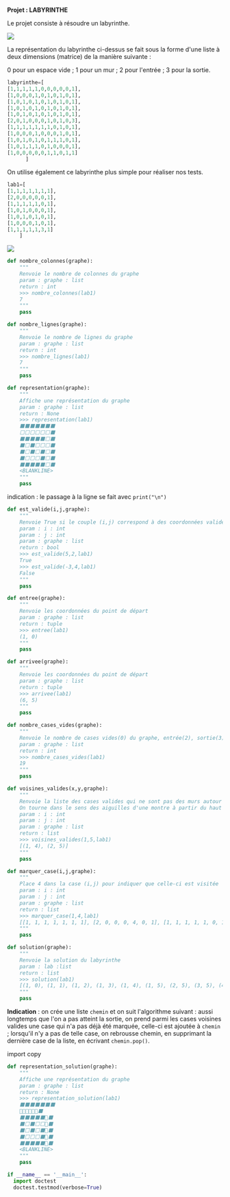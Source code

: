 
**Projet : LABYRINTHE**










Le projet consiste à résoudre un labyrinthe.




<img src="Assets/lab1.png">


La représentation du labyrinthe ci-dessus se fait sous la forme d'une liste à deux dimensions (matrice) 
de la manière suivante : 

0 pour un espace vide ; 
1 pour un mur ; 
2 pour l'entrée ; 
3 pour la sortie.

```Python
labyrinthe=[
[1,1,1,1,1,0,0,0,0,0,1],
[1,0,0,0,1,0,1,0,1,0,1],
[1,0,1,0,1,0,1,0,1,0,1],
[1,0,1,0,1,0,1,0,1,0,1],
[1,0,1,0,1,0,1,0,1,0,1],
[2,0,1,0,0,0,1,0,1,0,3],
[1,1,1,1,1,1,1,0,1,0,1],
[1,0,0,0,1,0,0,0,1,0,1],
[1,0,1,0,1,0,1,1,1,0,1],
[1,0,1,1,1,0,1,0,0,0,1],
[1,0,0,0,0,0,1,1,0,1,1]
      ]
```

On utilise également ce labyrinthe plus simple pour réaliser nos tests.

```Python
lab1=[
[1,1,1,1,1,1,1],
[2,0,0,0,0,0,1],
[1,1,1,1,1,0,1],
[1,0,1,0,0,0,1],
[1,0,1,0,1,0,1],
[1,0,0,0,1,0,1],
[1,1,1,1,1,3,1]
    ]

```
 <img src="Assets/lab2.png">


```Python
def nombre_colonnes(graphe):
    """
    Renvoie le nombre de colonnes du graphe
    param : graphe : list
    return : int
    >>> nombre_colonnes(lab1)
    7
    """
    pass

```

```Python
def nombre_lignes(graphe):
    """
    Renvoie le nombre de lignes du graphe
    param : graphe : list
    return : int
    >>> nombre_lignes(lab1)
    7
    """
    pass

```

```Python
def representation(graphe):
    """
    Affiche une représentation du graphe
    param : graphe : list
    return : None
    >>> representation(lab1)
    ⬛⬛⬛⬛⬛⬛⬛
    ⬜⬜⬜⬜⬜⬜⬛
    ⬛⬛⬛⬛⬛⬜⬛
    ⬛⬜⬛⬜⬜⬜⬛
    ⬛⬜⬛⬜⬛⬜⬛
    ⬛⬜⬜⬜⬛⬜⬛
    ⬛⬛⬛⬛⬛⬜⬛
    <BLANKLINE>
    """
	pass

```
indication : le passage à la ligne se fait avec `print("\n")`

    
```Python    
def est_valide(i,j,graphe):
    """
    Renvoie True si le couple (i,j) correspond à des coordonnées valides
    param : i : int
    param : j : int
    param : graphe : list
    return : bool
    >>> est_valide(5,2,lab1)
    True
    >>> est_valide(-3,4,lab1)
    False
    """
    pass

```
    
```Python
def entree(graphe):
    """
    Renvoie les coordonnées du point de départ
    param : graphe : list
    return : tuple
    >>> entree(lab1)
    (1, 0)
    """
	pass
```

```Python            
def arrivee(graphe):
    """
    Renvoie les coordonnées du point de départ
    param : graphe : list
    return : tuple
    >>> arrivee(lab1)
    (6, 5)
    """
	pass
```

```Python            
def nombre_cases_vides(graphe):
    """
    Renvoie le nombre de cases vides(0) du graphe, entrée(2), sortie(3), visités (4) comprises.
    param : graphe : list
    return : int
    >>> nombre_cases_vides(lab1)
    19
    """
	pass
```
    
```Python
def voisines_valides(x,y,graphe):
    """
    Renvoie la liste des cases valides qui ne sont pas des murs autour de la case (x,y)
    On tourne dans le sens des aiguilles d'une montre à partir du haut à gauche
    param : i : int
    param : j : int
    param : graphe : list
    return : list
    >>> voisines_valides(1,5,lab1)
    [(1, 4), (2, 5)]
    """
	pass
```

```Python
def marquer_case(i,j,graphe):
    """
    Place 4 dans la case (i,j) pour indiquer que celle-ci est visitée
    param : i : int
    param : j : int
    param : graphe : list
    return : list
    >>> marquer_case(1,4,lab1)
    [[1, 1, 1, 1, 1, 1, 1], [2, 0, 0, 0, 4, 0, 1], [1, 1, 1, 1, 1, 0, 1], [1, 0, 1, 0, 0, 0, 1], [1, 0, 1, 0, 1, 0, 1], [1, 0, 0, 0, 1, 0, 1], [1, 1, 1, 1, 1, 3, 1]]
    """
	pass
```


```Python
def solution(graphe):
    """
    Renvoie la solution du labyrinthe
    param : lab :list
    return : list
    >>> solution(lab1)
    [(1, 0), (1, 1), (1, 2), (1, 3), (1, 4), (1, 5), (2, 5), (3, 5), (4, 5), (5, 5), (6, 5)]
    """
	pass
```

**Indication** : on crée une liste `chemin` et on suit l'algorithme suivant : aussi longtemps que l'on a pas atteint la sortie, on prend parmi les cases voisines valides une case qui n'a pas déjà été marquée, celle-ci est ajoutée à `chemin` ; lorsqu'il n'y a pas de telle case, on rebrousse chemin, en supprimant la dernière case de la liste, en écrivant `chemin.pop()`.


import copy
       
```Python
def representation_solution(graphe):
    """
    Affiche une représentation du graphe
    param : graphe : list
    return : None
    >>> representation_solution(lab1)
    ⬛⬛⬛⬛⬛⬛⬛
    🔴🔴🔴🔴🔴🔴⬛
    ⬛⬛⬛⬛⬛🔴⬛
    ⬛⬜⬛⬜⬜🔴⬛
    ⬛⬜⬛⬜⬛🔴⬛
    ⬛⬜⬜⬜⬛🔴⬛
    ⬛⬛⬛⬛⬛🔴⬛
    <BLANKLINE>
    """
	pass
```
```Python
if __name__ == '__main__':
  import doctest
  doctest.testmod(verbose=True)
```